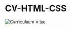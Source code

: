 # CV-HTML-CSS

![Curriculaum Vitae ](https://user-images.githubusercontent.com/47064496/65066672-a35b9f00-d9a6-11e9-80c6-73204c7d0bc2.png)
